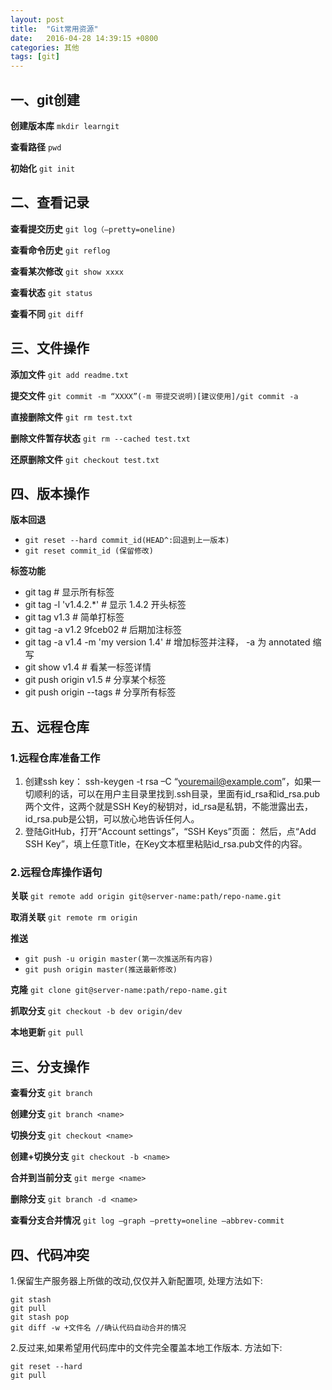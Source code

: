 ```yaml
---
layout: post
title:  "Git常用资源"
date:   2016-04-28 14:39:15 +0800
categories: 其他
tags: [git]
---
```

## 一、git创建
**创建版本库** `mkdir learngit`

**查看路径** `pwd`

**初始化** `git init`

## 二、查看记录
**查看提交历史** `git log（–pretty=oneline)`

**查看命令历史** `git reflog`

**查看某次修改** `git show xxxx`

**查看状态** `git status`

**查看不同** `git diff`

## 三、文件操作

**添加文件** `git add readme.txt`

**提交文件** `git commit -m “XXXX”(-m 带提交说明)[建议使用]/git commit -a`

**直接删除文件** `git rm test.txt`

**删除文件暂存状态** `git rm --cached test.txt`

**还原删除文件** `git checkout test.txt`

## 四、版本操作
**版本回退** 

* `git reset --hard commit_id(HEAD^:回退到上一版本)`
* `git reset commit_id (保留修改)`

**标签功能**

* git tag # 显示所有标签
* git tag -l 'v1.4.2.*' # 显示 1.4.2 开头标签
* git tag v1.3 # 简单打标签   
* git tag -a v1.2 9fceb02 # 后期加注标签
* git tag -a v1.4 -m 'my version 1.4' # 增加标签并注释， -a 为 annotated 缩写
* git show v1.4 # 看某一标签详情
* git push origin v1.5 # 分享某个标签
* git push origin --tags # 分享所有标签

## 五、远程仓库

### 1.远程仓库准备工作
1. 创建ssh key： ssh-keygen -t rsa –C “youremail@example.com”，如果一切顺利的话，可以在用户主目录里找到.ssh目录，里面有id_rsa和id_rsa.pub两个文件，这两个就是SSH Key的秘钥对，id_rsa是私钥，不能泄露出去，id_rsa.pub是公钥，可以放心地告诉任何人。
2. 登陆GitHub，打开“Account settings”，“SSH Keys”页面：
然后，点“Add SSH Key”，填上任意Title，在Key文本框里粘贴id_rsa.pub文件的内容。

### 2.远程仓库操作语句
**关联** `git remote add origin git@server-name:path/repo-name.git`

**取消关联** `git remote rm origin`

**推送** 

* `git push -u origin master(第一次推送所有内容)`
* `git push origin master(推送最新修改)`

**克隆** `git clone git@server-name:path/repo-name.git`

**抓取分支** `git checkout -b dev origin/dev`

**本地更新** `git pull`

## 三、分支操作
**查看分支**  `git branch`

**创建分支** `git branch <name>`

**切换分支** `git checkout <name>`

**创建+切换分支** `git checkout -b <name>`

**合并到当前分支** `git merge <name>`

**删除分支** `git branch -d <name>`

**查看分支合并情况** `git log –graph –pretty=oneline –abbrev-commit`

## 四、代码冲突
1.保留生产服务器上所做的改动,仅仅并入新配置项, 处理方法如下:

```    
git stash
git pull
git stash pop
git diff -w +文件名 //确认代码自动合并的情况
```

2.反过来,如果希望用代码库中的文件完全覆盖本地工作版本. 方法如下:

```
git reset --hard
git pull
```
